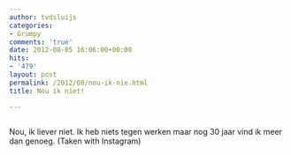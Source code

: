 ```yaml
---
author: tvdsluijs
categories:
- Grumpy
comments: 'true'
date: 2012-08-05 16:06:00+00:00
hits:
- '479'
layout: post
permalink: /2012/08/nou-ik-nie.html
title: Nou ik niet!

---
```

<div>
  <img alt="" src="https://vandersluijs.resultants-e.nl/2012/08/tumblr_m8a9qzjhFO1rpqrb1o1_1280-300x300.jpg" />
</div>

Nou, ik liever niet. Ik heb niets tegen werken maar nog 30 jaar vind ik meer dan genoeg. (Taken with Instagram)